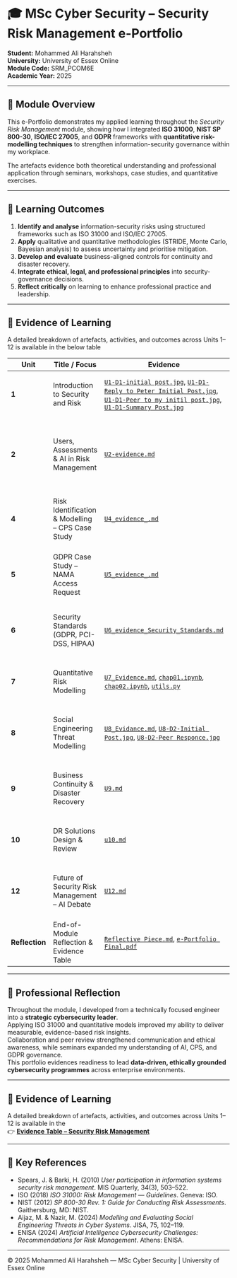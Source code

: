 # 🎓 MSc Cyber Security – Security Risk Management e-Portfolio  
**Student:** Mohammed Ali Harahsheh  
**University:** University of Essex Online  
**Module Code:** SRM_PCOM6E  
**Academic Year:** 2025  

---

## 📘 Module Overview
This e-Portfolio demonstrates my applied learning throughout the *Security Risk Management* module, showing how I integrated **ISO 31000**, **NIST SP 800-30**, **ISO/IEC 27005**, and **GDPR** frameworks with **quantitative risk-modelling techniques** to strengthen information-security governance within my workplace.  

The artefacts evidence both theoretical understanding and professional application through seminars, workshops, case studies, and quantitative exercises.  


---

## 🎯 Learning Outcomes
1. **Identify and analyse** information-security risks using structured frameworks such as ISO 31000 and ISO/IEC 27005.  
2. **Apply** qualitative and quantitative methodologies (STRIDE, Monte Carlo, Bayesian analysis) to assess uncertainty and prioritise mitigation.  
3. **Develop and evaluate** business-aligned controls for continuity and disaster recovery.  
4. **Integrate ethical, legal, and professional principles** into security-governance decisions.  
5. **Reflect critically** on learning to enhance professional practice and leadership.

---

## 🧩 Evidence of Learning
A detailed breakdown of artefacts, activities, and outcomes across Units 1–12 is available in the below table 

| Unit | Title / Focus | Evidence | Key Learning |
|------|----------------|-----------|---------------|
| **1** | Introduction to Security and Risk | [`U1-D1-initial post.jpg`](U1/U1-D1-initial%20post.jpg), [`U1-D1-Reply to Peter Initial Post.jpg`](U1/U1-D1-Reply%20to%20Peter%20Initial%20Post.jpg), [`U1-D1-Peer to my initil post.jpg`](U1/U1-D1-Peer%20to%20my%20initil%20post.jpg), [`U1-D1-Summary Post.jpg`](U1/U1-D1-Summary%20Post.jpg) | Defined risk concepts and introduced the Risk Management Process (RMP). |
| **2** | Users, Assessments & AI in Risk Management | [`U2-evidence.md`](U2/U2-evidence.md) | Analysed Spears & Barki (2010); explored qualitative vs quantitative assessments and AI-driven analytics. |
| **4** | Risk Identification & Modelling – CPS Case Study | [`U4_evidence_.md`](U4/U4_evidence_.md) | Applied threat-modelling techniques to cyber-physical systems using STRIDE & DFD. |
| **5** | GDPR Case Study – NAMA Access Request | [`U5_evidence_.md`](U5/U5_evidence_.md) | Examined lawful-processing exemptions (Art 6 & 15 GDPR) and compliance improvements. |
| **6** | Security Standards (GDPR, PCI-DSS, HIPAA) | [`U6_evidence_Security_Standards.md`](U6/U6_evidence_Security_Standards.md) | Compared overlapping standards and created unified compliance recommendations. |
| **7** | Quantitative Risk Modelling | [`U7_Evidence.md`](U7/U7_Evidence.md), [`chap01.ipynb`](U7/chap01.ipynb), [`chap02.ipynb`](U7/chap02.ipynb), [`utils.py`](U7/utils.py) | Built Monte Carlo simulations & Bayesian models for data-driven risk estimation. |
| **8** | Social Engineering Threat Modelling | [`U8_Evidance.md`](U8/U8_Evidance.md), [`U8-D2-Initial Post.jpg`](U8/U8-D2-Initial%20Post.jpg), [`U8-D2-Peer Responce.jpg`](U8/U8-D2-Peer%20Responce.jpg) | Combined Attack Tree & Markov Chain methods (Aijaz & Nazir 2024) to quantify SETs. |
| **9** | Business Continuity & Disaster Recovery | [`U9.md`](U9/U9.md) | Designed BC/DR strategies integrating RTO/RPO metrics and recovery testing. |
| **10** | DR Solutions Design & Review | [`u10.md`](U10/u10.md) | Linked Bow-Tie Risk Analysis to DR planning and validated RTO/RPO metrics. |
| **12** | Future of Security Risk Management – AI Debate | [`U12.md`](U12/U12.md) | Evaluated AI & ML impact on SRM; analysed ethical governance and predictive analytics. |
| **Reflection** | End-of-Module Reflection & Evidence Table | [`Reflective Piece.md`](U12/Reflective%20Piece.md), [`e-Portfolio Final.pdf`](U12/e-Portfolio%20Final.pdf) | Synthesised learning via Rolfe (2001) model and mapped evidence to outcomes. |

---

## 🧠 Professional Reflection
Throughout the module, I developed from a technically focused engineer into a **strategic cybersecurity leader**.  
Applying ISO 31000 and quantitative models improved my ability to deliver measurable, evidence-based risk insights.  
Collaboration and peer review strengthened communication and ethical awareness, while seminars expanded my understanding of AI, CPS, and GDPR governance.  
This portfolio evidences readiness to lead **data-driven, ethically grounded cybersecurity programmes** across enterprise environments.

---

## 🧩 Evidence of Learning
A detailed breakdown of artefacts, activities, and outcomes across Units 1–12 is available in the  
👉 [**Evidence Table – Security Risk Management**](EvidenceTable.md)

---

## 🧾 Key References
- Spears, J. & Barki, H. (2010) *User participation in information systems security risk management*. MIS Quarterly, 34(3), 503–522.  
- ISO (2018) *ISO 31000: Risk Management — Guidelines*. Geneva: ISO.  
- NIST (2012) *SP 800-30 Rev. 1: Guide for Conducting Risk Assessments*. Gaithersburg, MD: NIST.  
- Aijaz, M. & Nazir, M. (2024) *Modelling and Evaluating Social Engineering Threats in Cyber Systems*. JISA, 75, 102–119.  
- ENISA (2024) *Artificial Intelligence Cybersecurity Challenges: Recommendations for Risk Management*. Athens: ENISA.  

---

© 2025 Mohammed Ali Harahsheh — MSc Cyber Security | University of Essex Online
